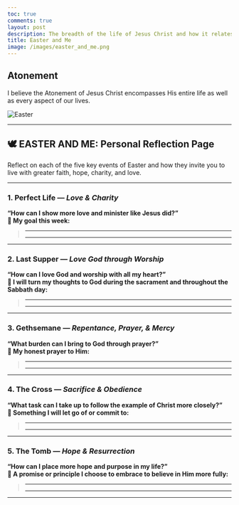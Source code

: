 ```yaml
---
toc: true
comments: true
layout: post
description: The breadth of the life of Jesus Christ and how it relates to me.
title: Easter and Me
image: /images/easter_and_me.png
---
```


## Atonement

I believe the Atonement of Jesus Christ encompasses His entire life as well as every aspect of our lives.

![Easter]({{site.baseurl}}/images/easter_and_me.png)

---

## 🕊️ EASTER AND ME: Personal Reflection Page

Reflect on each of the five key events of Easter and how they invite you to live with greater faith, hope, charity, and love.

---

### 1. Perfect Life — *Love & Charity*  

**“How can I show more love and minister like Jesus did?”**  
**📝 My goal this week:**  
> ____________________________________________  
> ____________________________________________  

---

### 2. Last Supper — *Love God through Worship*  

**“How can I love God and worship with all my heart?”**  
**📝 I will turn my thoughts to God during the sacrament and throughout the Sabbath day:**  
> ____________________________________________  
> ____________________________________________  

---

### 3. Gethsemane — *Repentance, Prayer, & Mercy*  

**“What burden can I bring to God through prayer?”**  
**📝 My honest prayer to Him:**  
> ____________________________________________  
> ____________________________________________  

---

### 4. The Cross — *Sacrifice & Obedience*  

**“What task can I take up to follow the example of Christ more closely?”**  
**📝 Something I will let go of or commit to:**  
> ____________________________________________  
> ____________________________________________  

---

### 5. The Tomb — *Hope & Resurrection*  

**“How can I place more hope and purpose in my life?”**  
**📝 A promise or principle I choose to embrace to believe in Him more fully:**  
> ____________________________________________  
> ____________________________________________  

---
